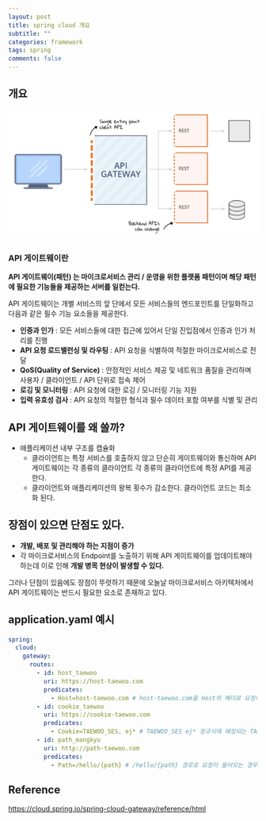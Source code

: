 ```yaml
---
layout: post
title: spring cloud 개요
subtitle: ""
categories: framework
tags: spring
comments: false
---
```


## 개요

![img.png](/assets/img/spring/img.png)

### API 게이트웨이란

**API 게이트웨이(패턴) 는 마이크로서비스 관리 / 운영을 위한 플랫폼 패턴이며 해당 패턴에 필요한 기능들을 제공하는 서버를 일컫는다.**

API 게이트웨이는 개별 서비스의 앞 단에서 모든 서비스들의 엔드포인트를 단일화하고 다음과 같은 필수 기능 요소들을 제공한다.

- **인증과 인가** : 모든 서비스들에 대한 접근에 있어서 단일 진입점에서 인증과 인가 처리를 진행
- **API 요청 로드밸런싱 및 라우팅** : API 요청을 식별하여 적절한 마이크로서비스로 전달
- **QoS(Quality of Service)** : 안정적인 서비스 제공 및 네트워크 품질을 관리하며 사용자 / 클라이언트 / API 단위로 접속 제어
- **로깅 및 모니터링** : API 요청에 대한 로깅 / 모니터링 기능 지원
- **입력 유효성 검사** : API 요청의 적절한 형식과 필수 데이터 포함 여부를 식별 및 관리

## API 게이트웨이를 왜 쓸까?

- 애플리케이션 내부 구조를 캡슐화
    - 클라이언트는 특정 서비스를 호출하지 않고 단순히 게이트웨이와 통신하며 API 게이트웨이는 각 종류의 클라이언트 각 종류의 클라이언트에 특정 API를 제공한다.
    - 클라이언트와 애플리케이션의 왕복 횟수가 감소한다. 클라이언트 코드는 최소화 된다.

## 장점이 있으면 단점도 있다.

- **개발, 배포 및 관리해야 하는 지점이 증가**
- 각 마이크로서비스의 Endpoint를 노출하기 위해 API 게이트웨이를 업데이트해야 하는데 이로 인해 **개발 병목 현상이 발생할 수 있다.**

그러나 단점이 있음에도 장점이 뚜렷하기 때문에 오늘날 마이크로서비스 아키텍처에서 API 게이트웨이는 반드시 필요한 요소로 존재하고 있다.

## application.yaml 예시

```yaml
spring:
  cloud:
    gateway:
      routes:
        - id: host_taewoo
          uri: https://host-taewoo.com
          predicates:
            - Host=host-taewoo.com # host-taewoo.com을 Host의 헤더로 요청이 들어오는 경우 해당 uri로 라우팅
        - id: cookie_taewoo
          uri: https://cookie-taewoo.com
          predicates:
            - Cookie=TAEWOO_SES, ej* # TAEWOO_SES ej* 정규식에 매칭되는 TAEWOO_SES 쿠키로 요청이 들어오는 경우 해당 uri로 라우팅
        - id: path_mangkyu
          uri: http://path-taewoo.com
          predicates:
            - Path=/hello/{path} # /hello/{path} 경로로 요청이 들어오는 경우 해당 uri로 라우팅
```

## Reference

<https://cloud.spring.io/spring-cloud-gateway/reference/html>